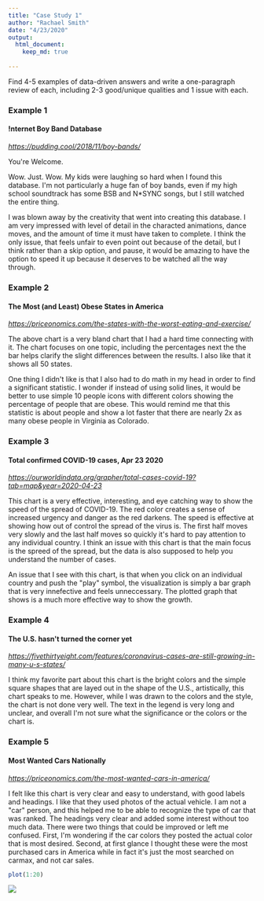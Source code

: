 ```yaml
---
title: "Case Study 1"
author: "Rachael Smith"
date: "4/23/2020"
output:
  html_document:
    keep_md: true
  
---
```


Find 4-5 examples of data-driven answers and write a one-paragraph review of each, including 2-3 good/unique qualities and 1 issue with each.

### Example 1
#### !nternet Boy Band Database
*https://pudding.cool/2018/11/boy-bands/*

You're Welcome.

Wow. Just. Wow.  My kids were laughing so hard when I found this database.  I'm not particularly a huge fan of boy bands, even if my high school soundtrack has some BSB and N*SYNC songs, but I still watched the entire thing. 

I was blown away by the creativity that went into creating this database.  I am very impressed with level of detail in the characted animations, dance moves, and the amount of time it must have taken to complete.  I think the only issue, that feels unfair to even point out because of the detail, but I think rather than a skip option, and pause, it would be amazing to have the option to speed it up because it deserves to be watched all the way through. 

### Example 2
#### The Most (and Least) Obese States in America
*https://priceonomics.com/the-states-with-the-worst-eating-and-exercise/*

The above chart is a very bland chart that I had a hard time connecting with it.  The chart focuses on one topic, including the percentages next the the bar helps clarify the slight differences between the results. I also like that it shows all 50 states.  

One thing I didn't like is that I also had to do math in my head in order to find a significant statistic.  I wonder if instead of using solid lines, it would be better to use simple 10 people icons with different colors showing the percentage of people that are obese.  This would remind me that this statistic is about people and show a lot faster that there are nearly 2x as many obese people in Virginia as Colorado.  

### Example 3
#### Total confirmed COVID-19 cases, Apr 23 2020
*https://ourworldindata.org/grapher/total-cases-covid-19?tab=map&year=2020-04-23*

This chart is a very effective, interesting, and eye catching way to show the speed of the spread of COVID-19.  The red color creates a sense of increased urgency and danger as the red darkens. The speed is effective at showing how out of control the spread of the virus is.  The first half moves very slowly and the last half moves so quickly it's hard to pay attention to any individual country.  I think an issue with this chart is that the main focus is the spreed of the spread, but the data is also supposed to help you understand the number of cases.  

An issue that I see with this chart, is that when you click on an individual country and push the "play" symbol, the visualization is simply a bar graph that is very innefective and feels unneccessary.  The plotted graph that shows is a much more effective way to show the growth. 

### Example 4
#### The U.S. hasn't turned the corner yet
*https://fivethirtyeight.com/features/coronavirus-cases-are-still-growing-in-many-u-s-states/*

I think my favorite part about this chart is the bright colors and the simple square shapes that are layed out in the shape of the U.S., artistically, this chart speaks to me.   However, while I was drawn to the colors and the style, the chart is not done very well.  The text in the legend is very long and unclear, and overall I'm not sure what the significance or the colors or the chart is. 

### Example 5
#### Most Wanted Cars Nationally
*https://priceonomics.com/the-most-wanted-cars-in-america/*

I felt like this chart is very clear and easy to understand, with good labels and headings.  I like that they used photos of the actual vehicle.  I am not a "car" person, and this helped me to be able to recognize the type of car that was ranked.  The headings very clear and added some interest without too much data.  There were two things that could be improved or left me confused.  First, I'm wondering if the car colors they posted the actual color that is most desired.  Second, at first glance I thought these were the most purchased cars in America while in fact it's just the most searched on carmax, and not car sales.


```r
plot(1:20)
```

![](Case-Study-1_files/figure-html/unnamed-chunk-1-1.png)<!-- -->
